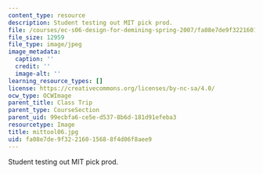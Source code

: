 ```yaml
---
content_type: resource
description: Student testing out MIT pick prod.
file: /courses/ec-s06-design-for-demining-spring-2007/fa08e7de9f32216015688f4d06f8aee9_mittool06.jpg
file_size: 12959
file_type: image/jpeg
image_metadata:
  caption: ''
  credit: ''
  image-alt: ''
learning_resource_types: []
license: https://creativecommons.org/licenses/by-nc-sa/4.0/
ocw_type: OCWImage
parent_title: Class Trip
parent_type: CourseSection
parent_uid: 99ecbfa6-ce5e-d537-8b6d-181d91efeba3
resourcetype: Image
title: mittool06.jpg
uid: fa08e7de-9f32-2160-1568-8f4d06f8aee9
---
```

Student testing out MIT pick prod.